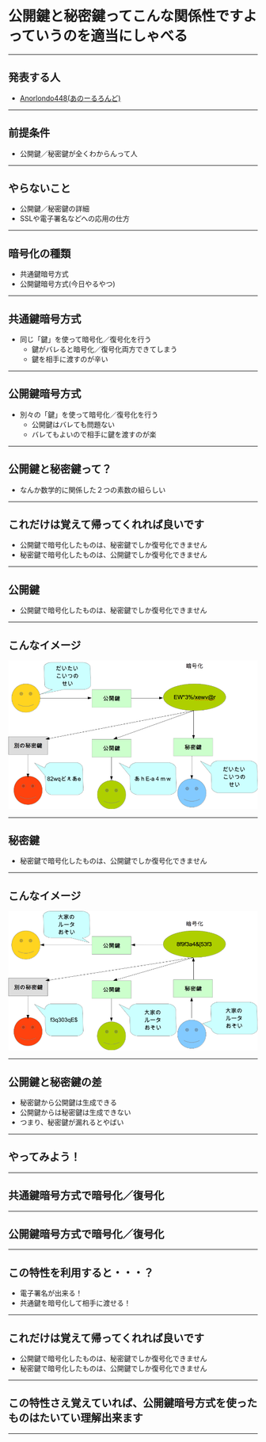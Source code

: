 # 公開鍵と秘密鍵ってこんな関係性ですよっていうのを適当にしゃべる

---

## 発表する人
- [Anorlondo448(あのーるろんど)](https://wiki.infra-workshop.tech/user/Anorlondo448)


---

## 前提条件
- 公開鍵／秘密鍵が全くわからんって人

---

## やらないこと
- 公開鍵／秘密鍵の詳細
- SSLや電子署名などへの応用の仕方

---

## 暗号化の種類
- 共通鍵暗号方式
- 公開鍵暗号方式(今日やるやつ)

---

## 共通鍵暗号方式
- 同じ「鍵」を使って暗号化／復号化を行う
  - 鍵がバレると暗号化／復号化両方できてしまう
  - 鍵を相手に渡すのが辛い

---

## 公開鍵暗号方式
- 別々の「鍵」を使って暗号化／復号化を行う
  - 公開鍵はバレても問題ない
  - バレてもよいので相手に鍵を渡すのが楽

---

## 公開鍵と秘密鍵って？
- なんか数学的に関係した２つの素数の組らしい
---



## これだけは覚えて帰ってくれれば良いです
- 公開鍵で暗号化したものは、秘密鍵でしか復号化できません
- 秘密鍵で暗号化したものは、公開鍵でしか復号化できません

---


## 公開鍵
- 公開鍵で暗号化したものは、秘密鍵でしか復号化できません


---
## こんなイメージ
![01](https://raw.githubusercontent.com/Anorlondo448/infrastructure-workshop-rsa-base/master/img/rsa_01.png "01")

---

## 秘密鍵
- 秘密鍵で暗号化したものは、公開鍵でしか復号化できません

---
## こんなイメージ

![02](https://raw.githubusercontent.com/Anorlondo448/infrastructure-workshop-rsa-base/master/img/rsa_02.png "02")

---

## 公開鍵と秘密鍵の差
- 秘密鍵から公開鍵は生成できる
- 公開鍵からは秘密鍵は生成できない
- つまり、秘密鍵が漏れるとやばい

---

## やってみよう！

---

## 共通鍵暗号方式で暗号化／復号化

---

## 公開鍵暗号方式で暗号化／復号化


---

## この特性を利用すると・・・？
- 電子署名が出来る！
- 共通鍵を暗号化して相手に渡せる！

---

## これだけは覚えて帰ってくれれば良いです
- 公開鍵で暗号化したものは、秘密鍵でしか復号化できません
- 秘密鍵で暗号化したものは、公開鍵でしか復号化できません

---

## この特性さえ覚えていれば、公開鍵暗号方式を使ったものはたいてい理解出来ます


---
